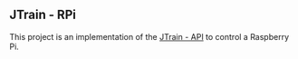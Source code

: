 JTrain - RPi
-

This project is an implementation of the [JTrain - API](https://github.com/tenje/JTrain/tree/master/JTrain%20-%20API) to control a Raspberry Pi.
